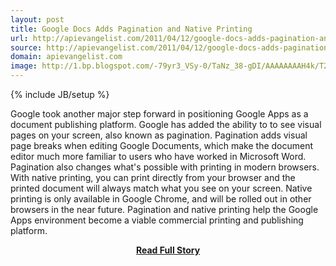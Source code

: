 ```yaml
---
layout: post
title: Google Docs Adds Pagination and Native Printing
url: http://apievangelist.com/2011/04/12/google-docs-adds-pagination-and-native-printing/
source: http://apievangelist.com/2011/04/12/google-docs-adds-pagination-and-native-printing/
domain: apievangelist.com
image: http://1.bp.blogspot.com/-79yr3_VSy-0/TaNz_38-gDI/AAAAAAAAH4k/T2EtQ8ay7M0/Advice+to+youth_pic+1.png
---
```

{% include JB/setup %}<p>Google took another major step forward in positioning Google Apps as a document publishing platform.
Google has added the ability to to see visual pages on your screen, also known as pagination.
Pagination adds visual page breaks when editing Google Documents, which make the document editor much more familiar to users who have worked in Microsoft Word.
Pagination also changes what's possible with printing in modern browsers. With native printing, you can print directly from your browser and the printed document will always match what you see on your screen.
Native printing is only available in Google Chrome, and will be rolled out in other browsers in the near future.
Pagination and native printing help the Google Apps environment become a viable commercial printing and publishing platform.</p>
<center><p><a href="http://apievangelist.com/2011/04/12/google-docs-adds-pagination-and-native-printing/" style='padding:25px; font-sze:18px; font-weight: bold;'>Read Full Story</a></p></center>
